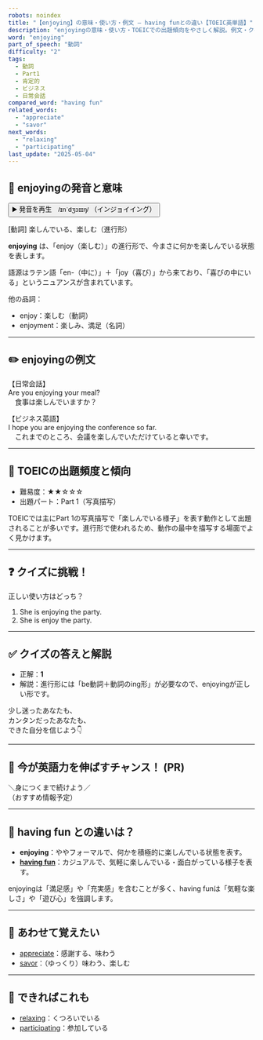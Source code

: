 ```yaml
---
robots: noindex
title: "【enjoying】の意味・使い方・例文 ― having funとの違い【TOEIC英単語】"
description: "enjoyingの意味・使い方・TOEICでの出題傾向をやさしく解説。例文・クイズ付きでhaving funとの違いもわかりやすく学べます。"
word: "enjoying"
part_of_speech: "動詞"
difficulty: "2"
tags:
  - 動詞
  - Part1
  - 肯定的
  - ビジネス
  - 日常会話
compared_word: "having fun"
related_words:
  - "appreciate"
  - "savor"
next_words:
  - "relaxing"
  - "participating"
last_update: "2025-05-04"
---
```


## 🔰 enjoyingの発音と意味

<button class="play-audio" onclick="playTTS('enjoying')">
  <span class="play-audio-main">
    ▶️ 発音を再生　/ɪnˈdʒɔɪɪŋ/
  </span>
  <span class="play-audio-sub">
    （インジョイイング）
  </span>
</button>

[動詞] 楽しんでいる、楽しむ（進行形）

**enjoying** は、「enjoy（楽しむ）」の進行形で、今まさに何かを楽しんでいる状態を表します。

語源はラテン語「en-（中に）」＋「joy（喜び）」から来ており、「喜びの中にいる」というニュアンスが含まれています。

他の品詞：  
- enjoy：楽しむ（動詞）
- enjoyment：楽しみ、満足（名詞）

---

## ✏️ enjoyingの例文

【日常会話】  
Are you enjoying your meal?  
　食事は楽しんでいますか？

【ビジネス英語】  
I hope you are enjoying the conference so far.  
　これまでのところ、会議を楽しんでいただけていると幸いです。

---

## 🎯 TOEICの出題頻度と傾向

- 難易度：★★☆☆☆
- 出題パート：Part 1（写真描写）

TOEICでは主にPart 1の写真描写で「楽しんでいる様子」を表す動作として出題されることが多いです。進行形で使われるため、動作の最中を描写する場面でよく見かけます。

---

## ❓ クイズに挑戦！

正しい使い方はどっち？

1. She is enjoying the party.  
2. She is enjoy the party.

---

## ✅ クイズの答えと解説

- 正解：**1**
- 解説：進行形には「be動詞＋動詞のing形」が必要なので、enjoyingが正しい形です。

少し迷ったあなたも、  
カンタンだったあなたも、  
できた自分を信じよう👇️

---

## 🚀 今が英語力を伸ばすチャンス！ (PR)

<div class="info-center">
＼身につくまで続けよう／<br>  
（おすすめ情報予定）
</div>

---

## 🤔  having fun との違いは？

- **enjoying**：ややフォーマルで、何かを積極的に楽しんでいる状態を表す。
- **[having fun](/word/having_fun)**：カジュアルで、気軽に楽しんでいる・面白がっている様子を表す。

enjoyingは「満足感」や「充実感」を含むことが多く、having funは「気軽な楽しさ」や「遊び心」を強調します。

---

## 🧩 あわせて覚えたい

- [appreciate](/word/appreciate)：感謝する、味わう
- [savor](/word/savor)：（ゆっくり）味わう、楽しむ

---

## 📖 できればこれも

- [relaxing](/word/relaxing)：くつろいでいる
- [participating](/word/participating)：参加している

<!-- cvid: aid49_bid24 -->

